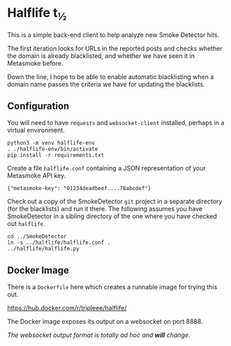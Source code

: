 Halflife t<sub>½</sub>
================

This is a simple back-end client to help analyze new Smoke Detector hits.

The first iteration looks for URLs in the reported posts and checks whether
the domain is already blacklisted, and whether we have seen it in Metasmoke
before.

Down the line, I hope to be able to enable automatic blacklisting when a
domain name passes the criteria we have for updating the blacklists.


Configuration
-----------

You will need to have `requests` and `websocket-client` installed, perhaps in
a virtual environment.

    python3 -m venv halflife-env
    . ./halflife-env/bin/activate
    pip install -r requirements.txt

Create a file `halflife.conf` containing a JSON representation of your
Metasmoke API key.

    {"metasmoke-key": "01234deadbeef....78abcdef"}

Check out a copy of the SmokeDetector `git` project in a separate
directory (for the blacklists) and run it there.
The following assumes you have SmokeDetector in a sibling directory
of the one where you have checked out `halflife`.

	cd ../SmokeDetector
	ln -s ../halflife/halflife.conf .
    ../halflife/halflife.py


Docker Image
------------

There is a `Dockerfile` here which creates a runnable image for trying
this out.

https://hub.docker.com/r/tripleee/halflife/

The Docker image exposes its output on a websocket on port 8888.

*The websocket output format is totally ad hoc and **will** change.*
